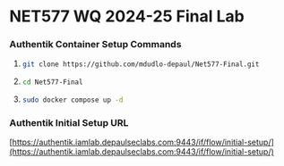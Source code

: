 # NET577 WQ 2024-25 Final Lab

### Authentik Container Setup Commands
1. ```bash
   git clone https://github.com/mdudlo-depaul/Net577-Final.git
   ```
2. ```bash
   cd Net577-Final
   ```
3. ```bash
   sudo docker compose up -d
   ```


### Authentik Initial Setup URL
[https://authentik.iamlab.depaulseclabs.com:9443/if/flow/initial-setup/](https://authentik.iamlab.depaulseclabs.com:9443/if/flow/initial-setup/)